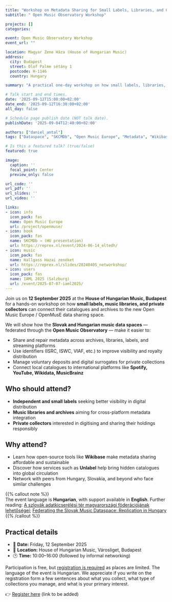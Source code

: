 ```yaml
---
title: "Workshop on Metadata Sharing for Small Labels, Libraries, and Collectors"
subtitle: " Open Music Observatory Workshop"

projects: []
categories:

event: Open Music Observatory Workshop
event_url: ""

location: Magyar Zene Háza (House of Hungarian Music)
address:
  city: Budapest
  street: Olof Palme sétány 1
  postcode: H-1146
  country: Hungary

summary: "A practical one-day workshop on how small labels, libraries, and private collectors can benefit from the new Open Music Europe / OpenMusE data sharing infrastructure, with a focus on the Slovak and Hungarian music data spaces."

# Talk start and end times.
date: '2025-09-12T15:00:00+02:00'
date_end: '2025-09-12T16:30:00+02:00'
all_day: false

# Schedule page publish date (NOT talk date).
publishDate: '2025-09-04T12:40:00+02:00'

authors: ["daniel_antal"]
tags: ["Dataspace", "SKCMDb", "Open Music Europe", "Metadata", "Wikibase", "IAML"]

# Is this a featured talk? (true/false)
featured: true

image:
  caption: ''
  focal_point: Center
  preview_only: false

url_code: ''
url_pdf: ''
url_slides: ''
url_video: ''

links:
- icon: info
  icon_pack: fas
  name: Open Music Europe
  url: /project/openmuse/
- icon: book
  icon_pack: fas
  name: SKCMDb → (HU presentation)
  url: https://reprex.nl/event/2024-06-14_eltedh/
- icon: music
  icon_pack: fas
  name: Hallgass Hazai zenéket
  url: https://reprex.nl/slides/20240405_networkshop/
- icon: users
  icon_pack: fas
  name: IAML 2025 (Salzburg)
  url: /event/2025-07-07-iaml2025/
---
```


Join us on **12 September 2025** at the **House of Hungarian Music, Budapest** for a hands-on workshop on how **small labels, music libraries, and private collectors** can connect their catalogues and archives to the new Open Music Europe / OpenMusE data sharing space.

We will show how the **Slovak and Hungarian music data spaces** — federated through the **Open Music Observatory** — make it easier to:

- Share and repair metadata across archives, libraries, labels, and streaming platforms  
- Use identifiers (ISRC, ISWC, VIAF, etc.) to improve visibility and royalty distribution  
- Manage voluntary deposits and digital surrogates for private collections  
- Connect local catalogues to international platforms like **Spotify, YouTube, Wikidata, MusicBrainz**  

## Who should attend?
- **Independent and small labels** seeking better visibility in digital distribution  
- **Music libraries and archives** aiming for cross-platform metadata integration  
- **Private collectors** interested in digitising and sharing their holdings responsibly  

## Why attend?
- Learn how open-source tools like **Wikibase** make metadata sharing affordable and sustainable  
- Discover how services such as **Unlabel** help bring hidden catalogues into global circulation  
- Network with peers from Hungary, Slovakia, and beyond who face similar challenges  

{{% callout note %}}  
The event language is **Hungarian**, with support available in **English**.  Further reading:
[A szlovák adatkicserélési tér magyarországi föderációjának lehetőségei](https://zenodo.org/records/14640180);
[Federating the Slovak Music Dataspace: Replication in Hungary](https://reprex.nl/event/2024-06-14_eltedh/)
{{% /callout %}}

## Practical details
- 📅 **Date:** Friday, 12 September 2025  
- 📍 **Location:** House of Hungarian Music, Városliget, Budapest  
- 🕑 **Time:** 10:00–16:00 (followed by informal networking)  

Participation is free, but [registration is required](https://docs.google.com/forms/d/1AovCrxFfxFpZUmH4yRzqQNbaQiJJTvi65BaGOUnjiC8/edit) as places are limited.  The language of the event is Hungarian. We appreciate if you write on the registration form a few sentences about what you collect, what type of collections you manage, and what is your primary interest.

👉 [Register here](#) (link to be added)  
